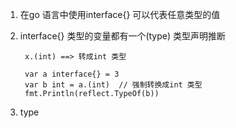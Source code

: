 1. 在go 语言中使用interface{} 可以代表任意类型的值

2. interface{} 类型的变量都有一个(type) 类型声明推断

        x.(int) ==> 转成int 类型

        var a interface{} = 3
        var b int = a.(int)  // 强制转换成int 类型
        fmt.Println(reflect.TypeOf(b))

3. type

        